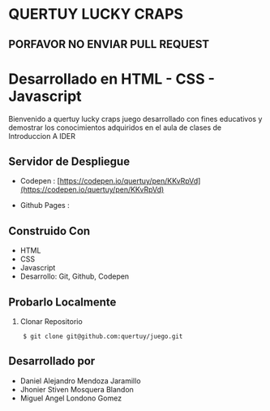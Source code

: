 # QUERTUY LUCKY CRAPS

## PORFAVOR NO ENVIAR PULL REQUEST

# Desarrollado en HTML - CSS - Javascript

Bienvenido a quertuy lucky craps juego desarrollado con fines educativos y demostrar los conocimientos adquiridos en el aula de clases de Introduccion A IDER 

## Servidor de Despliegue

- Codepen : [https://codepen.io/quertuy/pen/KKvRpVd](https://codepen.io/quertuy/pen/KKvRpVd)

- Github Pages : []()

## Construido Con

- HTML
- CSS
- Javascript
- Desarrollo: Git, Github, Codepen

## Probarlo Localmente

1. Clonar Repositorio
```
    $ git clone git@github.com:quertuy/juego.git
```


## Desarrollado por
- Daniel Alejandro Mendoza Jaramillo
- Jhonier Stiven Mosquera Blandon
- Miguel Angel Londono Gomez  

